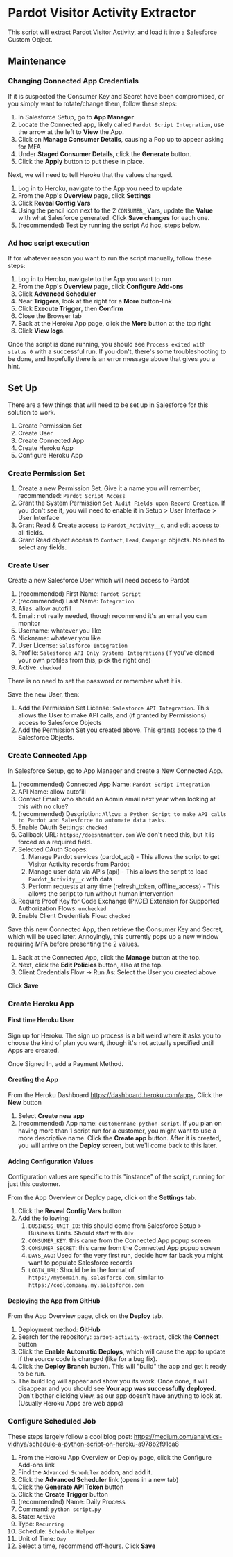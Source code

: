 # Pardot Visitor Activity Extractor
This script will extract Pardot Visitor Activity, and load it into a Salesforce Custom Object.

## Maintenance

### Changing Connected App Credentials
If it is suspected the Consumer Key and Secret have been compromised, or you simply want to rotate/change them, follow these steps:
1. In Salesforce Setup, go to **App Manager**
1. Locate the Connected app, likely called `Pardot Script Integration`, use the arrow at the left to **View** the App.
1. Click on **Manage Consumer Details**, causing a Pop up to appear asking for MFA
1. Under **Staged Consumer Details**, click the **Generate** button.
1. Click the **Apply** button to put these in place.

Next, we will need to tell Heroku that the values changed.
1. Log in to Heroku, navigate to the App you need to update
1. From the App's **Overview** page, click **Settings**
1. Click **Reveal Config Vars**
1. Using the pencil icon next to the 2 `CONSUMER_` Vars, update the **Value** with what Salesforce generated. Click **Save changes** for each one.
1. (recommended) Test by running the script Ad hoc, steps below.

### Ad hoc script execution
If for whatever reason you want to run the script manually, follow these steps:
1. Log in to Heroku, navigate to the App you want to run
1. From the App's **Overview** page, click **Configure Add-ons**
1. Click **Advanced Scheduler**
1. Near **Triggers**, look at the right for a **More** button-link
1. Click **Execute Trigger**, then **Confirm**
1. Close the Browser tab
1. Back at the Heroku App page, click the **More** button at the top right
1. Click **View logs**.

Once the script is done running, you should see `Process exited with status 0` with a successful run. If you don't, there's some troubleshooting to be done, and hopefully there is an error message above that gives you a hint.

## Set Up
There are a few things that will need to be set up in Salesforce for this solution to work.

1. Create Permission Set
1. Create User
1. Create Connected App
1. Create Heroku App
1. Configure Heroku App

### Create Permission Set
1. Create a new Permission Set. Give it a name you will remember, recommended: `Pardot Script Access`
1. Grant the System Permission `Set Audit Fields upon Record Creation`. If you don't see it, you will need to enable it in Setup > User Interface > User Interface
1. Grant Read & Create access to `Pardot_Activity__c`, and edit access to all fields.
1. Grant Read object access to `Contact`, `Lead`, `Campaign` objects. No need to select any fields.

### Create User
Create a new Salesforce User which will need access to Pardot
1. (recommended) First Name: `Pardot Script`
1. (recommended) Last Name: `Integration`
1. Alias: allow autofill
1. Email: not really needed, though recommend it's an email you can monitor
1. Username: whatever you like
1. Nickname: whatever you like
1. User License: `Salesforce Integration`
1. Profile: `Salesforce API Only Systems Integrations` (if you've cloned your own profiles from this, pick the right one)
1. Active: `checked`

There is no need to set the password or remember what it is.

Save the new User, then:
1. Add the Permission Set License: `Salesforce API Integration`. This allows the User to make API calls, and (if granted by Permissions) access to Salesforce Objects
1. Add the Permission Set you created above. This grants access to the 4 Salesforce Objects.

### Create Connected App
In Salesforce Setup, go to App Manager and create a New Connected App.
1. (recommended) Connected App Name: `Pardot Script Integration`
1. API Name: allow autofill
1. Contact Email: who should an Admin email next year when looking at this with no clue?
1. (recommended) Description: `Allows a Python Script to make API calls to Pardot and Salesforce to automate data tasks.`
1. Enable OAuth Settings: `checked`
1. Callback URL: `https://doesntmatter.com` We don't need this, but it is forced as a required field.
1. Selected OAuth Scopes:
   1. Manage Pardot services (pardot_api) - This allows the script to get Visitor Activity records from Pardot
   1. Manage user data via APIs (api) - This allows the script to load `Pardot_Activity__c` with data
   1. Perform requests at any time (refresh_token, offline_access) - This allows the script to run without human intervention
1. Require Proof Key for Code Exchange (PKCE) Extension for Supported Authorization Flows: `unchecked`
1. Enable Client Credentials Flow: `checked`

Save this new Connected App, then retrieve the Consumer Key and Secret, which will be used later. Annoyingly, this currently pops up a new window requiring MFA before presenting the 2 values.

1. Back at the Connected App, click the **Manage** button at the top. 
1. Next, click the **Edit Policies** button, also at the top.
1. Client Credentials Flow -> Run As: Select the User you created above

Click **Save**

### Create Heroku App

#### First time Heroku User
Sign up for Heroku. The sign up process is a bit weird where it asks you to choose the kind of plan you want, though it's not actually specified until Apps are created.

Once Signed In, add a Payment Method.

#### Creating the App
From the Heroku Dashboard https://dashboard.heroku.com/apps, Click the **New** button
1. Select **Create new app**
1. (recommended) App name: `customername-python-script`. If you plan on having more than 1 script run for a customer, you might want to use a more descriptive name.
Click the **Create app** button. After it is created, you will arrive on the **Deploy** screen, but we'll come back to this later.

#### Adding Configuration Values
Configuration values are specific to this "instance" of the script, running for just this customer.

From the App Overview or Deploy page, click on the **Settings** tab.
1. Click the **Reveal Config Vars** button
1. Add the following:
   1. `BUSINESS_UNIT_ID`: this should come from Salesforce Setup > Business Units. Should start with `OUv`
   1. `CONSUMER_KEY`: this came from the Connected App popup screen
   1. `CONSUMER_SECRET`: this came from the Connected App popup screen
   1. `DAYS_AGO`: Used for the very first run, decide how far back you might want to populate Salesforce records
   1. `LOGIN_URL`: Should be in the format of `https://mydomain.my.salesforce.com`, similar to `https://coolcompany.my.salesforce.com`


#### Deploying the App from GitHub
From the App Overview page, click on the **Deploy** tab.
1. Deployment method: **GitHub**
1. Search for the repository: `pardot-activity-extract`, click the **Connect** button
1. Click the **Enable Automatic Deploys**, which will cause the app to update if the source code is changed (like for a bug fix).
1. Click the **Deploy Branch** button. This will "build" the app and get it ready to be run.
1. The build log will appear and show you its work. Once done, it will disappear and you should see **Your app was successfully deployed.**  Don't bother clicking View, as our app doesn't have anything to look at. (Usually Heroku Apps are web apps)

### Configure Scheduled Job
These steps largely follow a cool blog post: https://medium.com/analytics-vidhya/schedule-a-python-script-on-heroku-a978b2f91ca8

1. From the Heroku App Overview or Deploy page, click the Configure Add-ons link
1. Find the `Advanced Scheduler` addon, and add it.
1. Click the **Advanced Scheduler** link (opens in a new tab)
1. Click the **Generate API Token** button
1. Click the **Create Trigger** button
1. (recommended) Name: Daily Process
1. Command: `python script.py`
1. State: `Active`
1. Type: `Recurring`
1. Schedule: `Schedule Helper`
1. Unit of Time: `Day`
1. Select a time, recommend off-hours.
Click **Save**